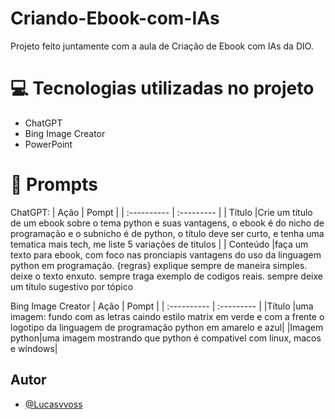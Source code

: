 # Criando-Ebook-com-IAs

Projeto feito juntamente com a aula de Criação de Ebook com IAs da DIO.

# 💻 Tecnologias utilizadas no projeto

- ChatGPT
- Bing Image Creator
- PowerPoint

# 🧠 Prompts
 ChatGPT: 
| Ação  | Pompt      |
| :---------- | :--------- | 
| Título     |Crie um titulo de um ebook sobre o tema python e suas vantagens, o ebook é do nicho de programação e o subnicho é de python, o título deve ser curto, e tenha uma tematica mais tech, me liste 5 variações de titulos  | 
| Conteúdo |faça um texto para ebook, com foco nas pronciapis vantagens do uso da linguagem python em programação. {regras} explique sempre de maneira simples. deixe o texto enxuto. sempre traga exemplo de codigos reais. sempre deixe um título sugestivo por tópico 

Bing Image Creator
| Ação  | Pompt      |
| :---------- | :--------- | 
|Título |uma imagem: fundo com as letras caindo estilo matrix em verde e com a frente o logotipo da linguagem de programação python em amarelo e azul|
|Imagem python|uma imagem mostrando que python é compativel com linux, macos e windows|


## Autor

- [@Lucasvvoss](https://github.com/Lucasvvoss)

